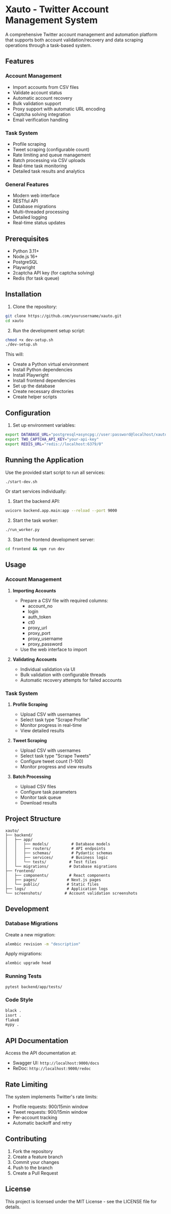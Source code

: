 # Xauto - Twitter Account Management System

A comprehensive Twitter account management and automation platform that supports both account validation/recovery and data scraping operations through a task-based system.

## Features

### Account Management
- Import accounts from CSV files
- Validate account status
- Automatic account recovery
- Bulk validation support
- Proxy support with automatic URL encoding
- Captcha solving integration
- Email verification handling

### Task System
- Profile scraping
- Tweet scraping (configurable count)
- Rate limiting and queue management
- Batch processing via CSV uploads
- Real-time task monitoring
- Detailed task results and analytics

### General Features
- Modern web interface
- RESTful API
- Database migrations
- Multi-threaded processing
- Detailed logging
- Real-time status updates

## Prerequisites

- Python 3.11+
- Node.js 16+
- PostgreSQL
- Playwright
- 2captcha API key (for captcha solving)
- Redis (for task queue)

## Installation

1. Clone the repository:
```bash
git clone https://github.com/yourusername/xauto.git
cd xauto
```

2. Run the development setup script:
```bash
chmod +x dev-setup.sh
./dev-setup.sh
```

This will:
- Create a Python virtual environment
- Install Python dependencies
- Install Playwright
- Install frontend dependencies
- Set up the database
- Create necessary directories
- Create helper scripts

## Configuration

1. Set up environment variables:
```bash
export DATABASE_URL="postgresql+asyncpg://user:password@localhost/xauto"
export TWO_CAPTCHA_API_KEY="your-api-key"
export REDIS_URL="redis://localhost:6379/0"
```

## Running the Application

Use the provided start script to run all services:
```bash
./start-dev.sh
```

Or start services individually:

1. Start the backend API:
```bash
uvicorn backend.app.main:app --reload --port 9000
```

2. Start the task worker:
```bash
./run_worker.py
```

3. Start the frontend development server:
```bash
cd frontend && npm run dev
```

## Usage

### Account Management

1. **Importing Accounts**
   - Prepare a CSV file with required columns:
     - account_no
     - login
     - auth_token
     - ct0
     - proxy_url
     - proxy_port
     - proxy_username
     - proxy_password
   - Use the web interface to import

2. **Validating Accounts**
   - Individual validation via UI
   - Bulk validation with configurable threads
   - Automatic recovery attempts for failed accounts

### Task System

1. **Profile Scraping**
   - Upload CSV with usernames
   - Select task type "Scrape Profile"
   - Monitor progress in real-time
   - View detailed results

2. **Tweet Scraping**
   - Upload CSV with usernames
   - Select task type "Scrape Tweets"
   - Configure tweet count (1-100)
   - Monitor progress and view results

3. **Batch Processing**
   - Upload CSV files
   - Configure task parameters
   - Monitor task queue
   - Download results

## Project Structure

```
xauto/
├── backend/
│   ├── app/
│   │   ├── models/          # Database models
│   │   ├── routers/         # API endpoints
│   │   ├── schemas/         # Pydantic schemas
│   │   ├── services/        # Business logic
│   │   └── tests/          # Test files
│   └── migrations/         # Database migrations
├── frontend/
│   ├── components/         # React components
│   ├── pages/             # Next.js pages
│   └── public/            # Static files
├── logs/                  # Application logs
└── screenshots/          # Account validation screenshots
```

## Development

### Database Migrations

Create a new migration:
```bash
alembic revision -m "description"
```

Apply migrations:
```bash
alembic upgrade head
```

### Running Tests
```bash
pytest backend/app/tests/
```

### Code Style
```bash
black .
isort .
flake8
mypy .
```

## API Documentation

Access the API documentation at:
- Swagger UI: `http://localhost:9000/docs`
- ReDoc: `http://localhost:9000/redoc`

## Rate Limiting

The system implements Twitter's rate limits:
- Profile requests: 900/15min window
- Tweet requests: 900/15min window
- Per-account tracking
- Automatic backoff and retry

## Contributing

1. Fork the repository
2. Create a feature branch
3. Commit your changes
4. Push to the branch
5. Create a Pull Request

## License

This project is licensed under the MIT License - see the LICENSE file for details.
